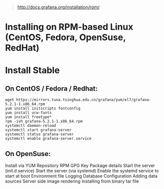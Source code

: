 > http://docs.grafana.org/installation/rpm/

# Installing on RPM-based Linux (CentOS, Fedora, OpenSuse, RedHat)
# Install Stable
## On CentOS / Fedora / Redhat:
```
wget https://mirrors.tuna.tsinghua.edu.cn/grafana/yum/el7/grafana-5.2.1-1.x86_64.rpm
yum install initscripts fontconfig
yum install urw-fonts
yum install freetype*
rpm -ivh grafana-5.2.1-1.x86_64.rpm
systemctl daemon-reload
systemctl start grafana-server
systemctl status grafana-server
systemctl enable grafana-server.service
```
## On OpenSuse:
Install via YUM Repository
  RPM GPG Key
Package details
Start the server (init.d service)
Start the server (via systemd)
  Enable the systemd service to start at boot
Environment file
  Logging
  Database
Configuration
  Adding data sources
  Server side image rendering
Installing from binary tar file
